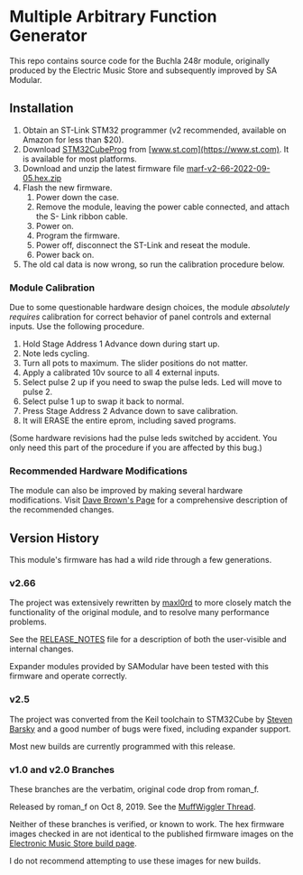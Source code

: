 # Multiple Arbitrary Function Generator

This repo contains source code for the Buchla 248r module, originally produced 
by the Electric Music Store and subsequently improved by SA Modular.

## Installation

1.  Obtain an ST-Link STM32 programmer (v2 recommended, available on Amazon for less than $20).
2.  Download [STM32CubeProg](https://www.st.com/en/development-tools/stm32cubeprog.html) from [www.st.com](https://www.st.com).
    It is available for most platforms.
3.  Download and unzip the latest firmware file [marf-v2-66-2022-09-05.hex.zip](https://github.com/wir35/marf/releases/download/marf-v2.66-2022-09-05/marf-v2-66-2022-09-05.hex.zip)
4.  Flash the new firmware.
    1.  Power down the case.
    2.  Remove the module, leaving the power cable connected, and attach the S- Link ribbon cable.
    3.  Power on.
    4.  Program the firmware.
    5.  Power off, disconnect the ST-Link and reseat the module.
    6.  Power back on.
5.  The old cal data is now wrong, so run the calibration procedure below.

### Module Calibration

Due to some questionable hardware design choices, the module _absolutely requires_ calibration
for correct behavior of panel controls and external inputs. Use the following procedure.

1.  Hold Stage Address 1 Advance down during start up.
2.  Note leds cycling.
3.  Turn all pots to maximum. The slider positions do not matter.
4.  Apply a calibrated 10v source to all 4 external inputs.
5.  Select pulse 2 up if you need to swap the pulse leds. Led will move to pulse 2.
6.  Select pulse 1 up to swap it back to normal.
7.  Press Stage Address 2 Advance down to save calibration.
8.  It will ERASE the entire eprom, including saved programs.

(Some hardware revisions had the pulse leds switched by accident. 
You only need this part of the procedure if you are affected by this bug.)

### Recommended Hardware Modifications

The module can also be improved by making several hardware modifications.
Visit [Dave Brown's Page](https://modularsynthesis.com/roman/buchla248/248_mods.htm)
for a comprehensive description of the recommended changes.

## Version History

This module's firmware has had a wild ride through a few generations.

### v2.66

The project was extensively rewritten by [maxl0rd](https://github.com/maxl0rd)
to more closely match the functionality of the original module,
and to resolve many performance problems.

See the [RELEASE_NOTES](https://github.com/wir35/marf/blob/v2.66/RELEASE_NOTES.txt) 
file for a description of both the user-visible and internal changes.

Expander modules provided by SAModular have been tested with this firmware
and operate correctly.

### v2.5

The project was converted from the Keil toolchain to STM32Cube by 
[Steven Barsky](https://github.com/stevenbarsky) and a good number of bugs were fixed,
including expander support.

Most new builds are currently programmed with this release.

### v1.0 and v2.0 Branches

These branches are the verbatim, original code drop from roman_f.

Released by roman_f on Oct 8, 2019.
See the [MuffWiggler Thread](https://www.muffwiggler.com/forum/viewtopic.php?t=222687).

Neither of these branches is verified, or known to work.
The hex firmware images checked in are not identical to the published firmware images
on the [Electronic Music Store build page](https://electricmusicstore.com/blogs/build/115318789-multiple-arbitrary-function-generator-model-248).

I do not recommend attempting to use these images for new builds.
